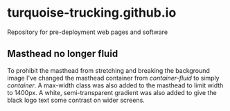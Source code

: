 # turquoise-trucking.github.io
Repository for pre-deployment web pages and software



## Masthead no longer fluid

To prohibit the masthead from stretching and breaking the background image I've changed the masthead container from *container-fluid* to simply *container*. A max-width class was also added to the masthead to limit width to 1400px. A white, semi-transparent gradient was also added to give the black logo text some contrast on wider screens.